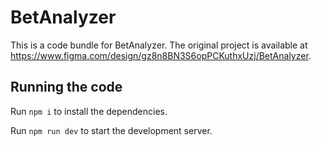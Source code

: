 
  # BetAnalyzer

  This is a code bundle for BetAnalyzer. The original project is available at https://www.figma.com/design/gz8n8BN3S6opPCKuthxUzj/BetAnalyzer.

  ## Running the code

  Run `npm i` to install the dependencies.

  Run `npm run dev` to start the development server.
  